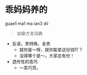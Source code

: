 # 乖妈妈养的
guae1 ma1 ma ian3 dii
> 如皋方言词典
- 反语，责特殊、金贵
  - 就你是～呀，就你能拿这份钱吖？
  - 没得哪个是～，大家总有份！
- 遗传性的乖巧
  - ～乖巧货。
